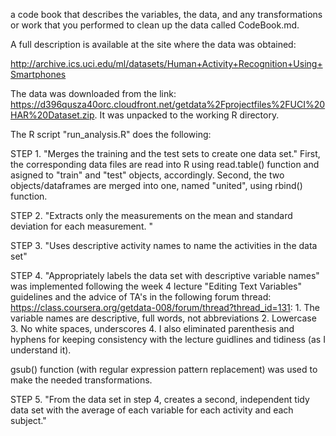 a code book that describes the variables, the data, and any transformations or work that you performed to clean up the data called CodeBook.md.


A full description is available at the site where the data was obtained:

http://archive.ics.uci.edu/ml/datasets/Human+Activity+Recognition+Using+Smartphones 


The data was downloaded from the link: https://d396qusza40orc.cloudfront.net/getdata%2Fprojectfiles%2FUCI%20HAR%20Dataset.zip.
It was unpacked to the working R directory.

The R script "run_analysis.R" does the following:

STEP 1. "Merges the training and the test sets to create one data set."
First, the corresponding data files are read into R using read.table() function and asigned to "train" and "test" objects, accordingly.
Second, the two objects/dataframes are merged into one, named "united", using rbind() function.

STEP 2. "Extracts only the measurements on the mean and standard deviation for each measurement. "

STEP 3. "Uses descriptive activity names to name the activities in the data set" 

STEP 4. "Appropriately labels the data set with descriptive variable names" was implemented following the week 4 lecture "Editing Text Variables" guidelines and the advice of TA's in the following forum thread: https://class.coursera.org/getdata-008/forum/thread?thread_id=131:
	1. The variable names are descriptive, full words, not abbreviations
	2. Lowercase
	3. No white spaces, underscores
	4. I also eliminated parenthesis and hyphens for keeping consistency with the lecture guidlines and tidiness (as I understand it).

gsub() function (with regular expression pattern replacement) was used to make the needed transformations.

STEP 5. "From the data set in step 4, creates a second, independent tidy data set with the average of each variable for each activity and each subject."
